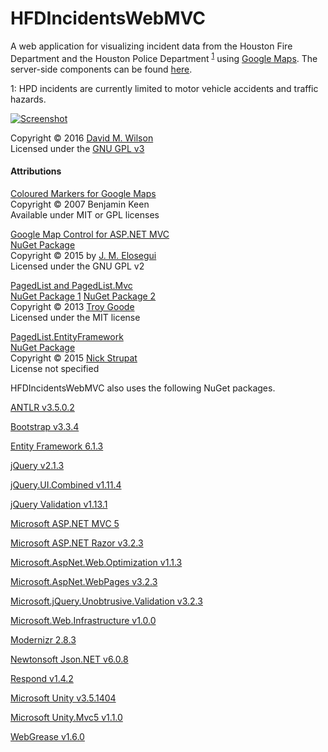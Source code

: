 # HFDIncidentsWebMVC
A web application for visualizing incident data from the Houston Fire Department and the Houston Police Department <sup>[1](#footnote1)</sup> using [Google Maps](https://developers.google.com/maps/web/). The server-side components can be found [here](https://github.com/d-m-wilson/HFDActiveIncidentsBackend/).

<a name="footnote1">1</a>: HPD incidents are currently limited to motor vehicle accidents and traffic hazards.

[![Screenshot](http://i.imgur.com/BE4f80Dl.png)](http://i.imgur.com/BE4f80D.png)

Copyright © 2016 [David M. Wilson](http://dmwilson.info/Home/About)  
Licensed under the [GNU GPL v3](https://github.com/d-m-wilson/HFDIncidentsWebMVC/blob/master/LICENSE)

#### Attributions
[Coloured Markers for Google Maps](http://www.benjaminkeen.com/google-maps-coloured-markers/)  
Copyright © 2007 Benjamin Keen  
Available under MIT or GPL licenses

[Google Map Control for ASP.NET MVC](https://github.com/jmelosegui/GooglemapMvc)  
[NuGet Package](https://www.nuget.org/packages/Jmelosegui.Mvc.Googlemap/0.5.0/)  
Copyright © 2015 by [J. M. Elosegui](http://www.jmelosegui.com/map/)  
Licensed under the GNU GPL v2

[PagedList and PagedList.Mvc](https://github.com/troygoode/PagedList)  
[NuGet Package 1](https://www.nuget.org/packages/PagedList/1.17.0/) [NuGet Package 2](https://www.nuget.org/packages/PagedList.Mvc/4.5.0/)  
Copyright © 2013 [Troy Goode](https://github.com/troygoode)  
Licensed under the MIT license

[PagedList.EntityFramework](https://github.com/NickStrupat/PagedList.EntityFramework)  
[NuGet Package](https://www.nuget.org/packages/PagedList.EntityFramework/1.0.1/)  
Copyright © 2015 [Nick Strupat](https://github.com/NickStrupat)  
License not specified


HFDIncidentsWebMVC also uses the following NuGet packages.

[ANTLR v3.5.0.2](https://www.nuget.org/packages/Antlr/3.5.0.2/)

[Bootstrap v3.3.4](https://www.nuget.org/packages/bootstrap/3.3.4/)

[Entity Framework 6.1.3](https://www.nuget.org/packages/EntityFramework/6.1.3/)

[jQuery v2.1.3](https://www.nuget.org/packages/jQuery/2.1.3/)

[jQuery.UI.Combined v1.11.4](https://www.nuget.org/packages/jQuery.UI.Combined/1.11.4/)

[jQuery Validation v1.13.1](https://www.nuget.org/packages/jQuery.Validation/1.13.1/)

[Microsoft ASP.NET MVC 5](https://www.nuget.org/packages/Microsoft.AspNet.Mvc/5.2.3/)

[Microsoft ASP.NET Razor v3.2.3](https://www.nuget.org/packages/Microsoft.AspNet.Razor/3.2.3/)

[Microsoft.AspNet.Web.Optimization v1.1.3](https://www.nuget.org/packages/Microsoft.AspNet.Web.Optimization/1.1.3/)

[Microsoft.AspNet.WebPages v3.2.3](https://www.nuget.org/packages/Microsoft.AspNet.WebPages/3.2.3/)

[Microsoft.jQuery.Unobtrusive.Validation v3.2.3](https://www.nuget.org/packages/Microsoft.jQuery.Unobtrusive.Validation/3.2.3/)

[Microsoft.Web.Infrastructure v1.0.0](https://www.nuget.org/packages/Microsoft.Web.Infrastructure/1.0.0/)

[Modernizr 2.8.3](https://www.nuget.org/packages/Modernizr/2.8.3/)

[Newtonsoft Json.NET v6.0.8](https://www.nuget.org/packages/Newtonsoft.Json/6.0.8/)

[Respond v1.4.2](https://www.nuget.org/packages/Respond/1.4.2/)

[Microsoft Unity v3.5.1404](https://www.nuget.org/packages/Unity/3.5.1404/)

[Microsoft Unity.Mvc5 v1.1.0](https://www.nuget.org/packages/Unity.Mvc5/1.1.0/)

[WebGrease v1.6.0](https://www.nuget.org/packages/WebGrease/1.6.0/)
